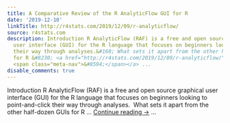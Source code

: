 ```yaml
---
title: A Comparative Review of the R AnalyticFlow GUI for R
date: '2019-12-10'
linkTitle: http://r4stats.com/2019/12/09/r-analyticflow/
source: r4stats.com
description: Introduction R AnalyticFlow (RAF) is a free and open source graphical
  user interface (GUI) for the R language that focuses on beginners looking to point-and-click
  their way through analyses.&#160; What sets it apart from the other half-dozen GUIs
  for R &#8230; <a href="http://r4stats.com/2019/12/09/r-analyticflow/">Continue reading
  <span class="meta-nav">&#8594;</span></a> ...
disable_comments: true
---
```

Introduction R AnalyticFlow (RAF) is a free and open source graphical user interface (GUI) for the R language that focuses on beginners looking to point-and-click their way through analyses.&#160; What sets it apart from the other half-dozen GUIs for R &#8230; <a href="http://r4stats.com/2019/12/09/r-analyticflow/">Continue reading <span class="meta-nav">&#8594;</span></a> ...